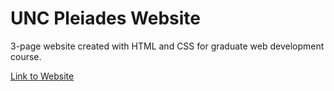 # UNC Pleiades Website

3-page website created with HTML and CSS for graduate web development course.

[Link to Website](https://opal.ils.unc.edu/~cgs22/Assignment%205/home.html)
